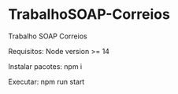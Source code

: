 # TrabalhoSOAP-Correios
Trabalho SOAP Correios
 
Requisitos:
Node version >= 14

Instalar pacotes:
npm i 

Executar:
npm run start
